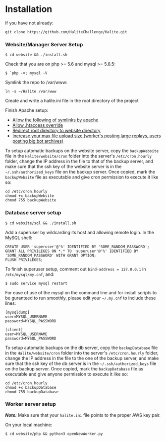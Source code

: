 # Installation

If you have not already:

    git clone https://github.com/HaliteChallenge/Halite.git

### Website/Manager Server Setup

    $ cd website && ./install.sh

Check that you are on php >= 5.6 and mysql >= 5.6.5: 

    $ `php -v; mysql -V
    
Symlink the repo to /var/www:

    ln -s ~/Halite /var/www

Create and write a halite.ini file in the root directory of the project

Finish Apache setup:

 * [Allow the following of symlinks by apache](http://superuser.com/questions/244245/how-do-i-get-apache-to-follow-symlinks)
 * [Allow .htaccess override](http://stackoverflow.com/a/22526144)
 * [Redirect root directory to website directory](http://serverfault.com/questions/9992/how-to-get-apache2-to-redirect-to-a-subdirectory)
 * [Increase your max file upload size (worker's posting large replays, users posting big bot archives)](http://stackoverflow.com/questions/2184513/php-change-the-maximum-upload-file-size)

To setup automatic backups on the website server, copy the `backupWebsite` file in the `Halite/website/cron` folder into the server's `/etc/cron.hourly` folder, change the IP address in the file to that of the backup server, and make sure that the ssh key of the website server is in the `~/.ssh/authorized_keys` file on the backup server. Once copied, mark the `backupWebsite` file as executable and give cron permission to execute it like so:

    cd /etc/cron.hourly
    chmod +x backupWebsite
    chmod 755 backupWebsite

### Database server setup

    $ cd website/sql && ./install.sh
    
Add a superuser by wildcarding its host and allowing remote login. In the MySQL shell:

    CREATE USER 'superuser'@'%' IDENTIFIED BY 'SOME_RANDOM_PASSWORD';
    GRANT ALL PRIVILEGES ON *.* TO 'superuser'@'%' IDENTIFIED BY 'SOME_RANDOM_PASSWORD' WITH GRANT OPTION;
    FLUSH PRIVILEGES;

To finish superuser setup, comment out `bind-address = 127.0.0.1` in `/etc/mysql/my.cnf`, and:
 
    $ sudo service mysql restart

For ease of use of the mysql on the command line and for install scripts to be guranteed to run smoothly, please edit your `~/.my.cnf` to include these lines:

    [mysqldump]
    user=MYSQL_USERNAME
    password=MYSQL_PASSWORD

    [client]
    user=MYSQL_USERNAME
    password=MYSQL_PASSWORD

To setup automatic backups on the db server, copy the `backupDatabase` file in the `Halite/website/cron` folder into the server's `/etc/cron.hourly` folder, change the IP address in the file to the one of the backup server, and make sure that the ssh key of the db server is in the `~/.ssh/authorized_keys` file on the backup server. Once copied, mark the `backupDatabase` file as executable and give anyone permission to execute it like so:

    cd /etc/cron.hourly
    chmod +x backupDatabase
    chmod 755 backupDatabase

### Worker server setup
***Note:*** Make sure that your `halite.ini` file points to the proper AWS key pair.

On your local machine:

    $ cd website/php && python3 openNewWorker.py

